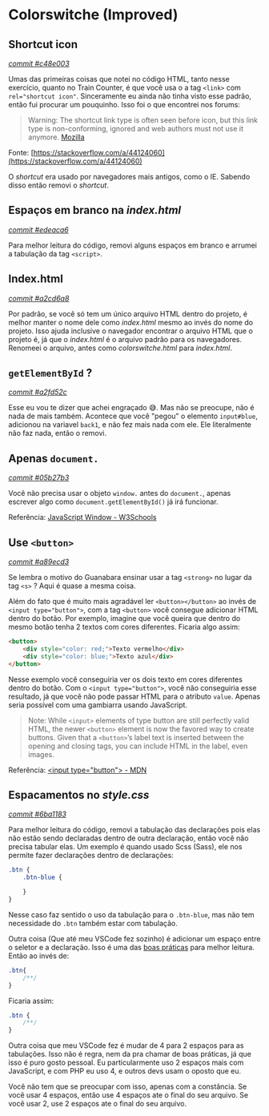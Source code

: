 # Colorswitche (Improved)

## Shortcut icon

[*commit #c48e003*](https://github.com/parkejunior/yara-develops-the-world/commit/c48e0034b2e7afe6b6bb390b98f21098f906100b)

Umas das primeiras coisas que notei no código HTML, tanto nesse exercício, quanto no Train Counter, é que você usa o a tag `<link>` com `rel="shortcut icon"`. Sinceramente eu ainda não tinha visto esse padrão, então fui procurar um pouquinho. Isso foi o que encontrei nos forums:

>Warning: The shortcut link type is often seen before icon, but this link type is non-conforming, ignored and web authors must not use it anymore. 
>[Mozilla](https://developer.mozilla.org/en-US/docs/Web/HTML/Link_types)

Fonte: [https://stackoverflow.com/a/44124060](https://stackoverflow.com/a/44124060)

O *shortcut* era usado por navegadores mais antigos, como o IE. Sabendo disso então removi o *shortcut*.


## Espaços em branco na *index.html*

[*commit #edeaca6*](https://github.com/parkejunior/yara-develops-the-world/commit/edeaca6294251750978e27f47e3be3cd29b79f79)

Para melhor leitura do código, removi alguns espaços em branco e arrumei a tabulação da tag `<script>`.


## Index.html

[*commit #a2cd6a8*](https://github.com/parkejunior/yara-develops-the-world/commit/a2cd6a8763f70c0cd71b9e0db695720e646843fa)

Por padrão, se você só tem um único arquivo HTML dentro do projeto, é melhor manter o nome dele como *index.html* mesmo ao invés do nome do projeto. Isso ajuda inclusive o navegador encontrar o arquivo HTML que o projeto é, já que o *index.html* é o arquivo padrão para os navegadores. Renomeei o arquivo, antes como *colorswitche.html* para *index.html*.


## `getElementById` ?

[*commit #a2fd52c*](https://github.com/parkejunior/yara-develops-the-world/commit/a2fd52c71f5b8ef078fa0f2e758507dadda1f0fe)

Esse eu vou te dizer que achei engraçado :sweat_smile:. Mas não se preocupe, não é nada de mais também. Acontece que você "pegou" o elemento `input#blue`, adicionou na variavel `back1`, e não fez mais nada com ele. Ele literalmente não faz nada, então o removi.


## Apenas `document.`

[*commit #05b27b3*](https://github.com/parkejunior/yara-develops-the-world/commit/05b27b31d417819a92a80797f302332f70af328a)

Você não precisa usar o objeto `window.` antes do `document.`, apenas escrever algo como `document.getElementById()` já irá funcionar.

Referência: [JavaScript Window - W3Schools](https://www.w3schools.com/js/js_window.asp)


## Use `<button>`

[*commit #a89ecd3*](https://github.com/parkejunior/yara-develops-the-world/commit/a89ecd34574a58fd566e9a52073295168fbebc8b)

Se lembra o motivo do Guanabara ensinar usar a tag `<strong>` no lugar da tag `<s>` ? Aqui é quase a mesma coisa.


Além do fato que é muito mais agradável ler `<button></button>` ao invés de `<input type="button">`, com a tag `<button>` você consegue adicionar HTML dentro do botão. Por exemplo, imagine que você queira que dentro do mesmo botão tenha 2 textos com cores diferentes. Ficaria algo assim:


```html
<button>
    <div style="color: red;">Texto vermelho</div>
    <div style="color: blue;">Texto azul</div>
</button>
```


Nesse exemplo você conseguiria ver os dois texto em cores diferentes dentro do botão. Com o `<input type="button">`, você não conseguiria esse resultado, já que você não pode passar HTML para o atributo `value`. Apenas seria possível com uma gambiarra usando JavaScript.


>Note: While `<input>` elements of type button are still perfectly valid HTML, the newer `<button>` element is now the favored way to create buttons. Given that a `<button>`’s label text is inserted between the opening and closing tags, you can include HTML in the label, even images.

Referência: [\<input type="button"> - MDN](https://developer.mozilla.org/en-US/docs/Web/HTML/Element/input/button)


## Espacamentos no *style.css* 

[*commit #6ba1183*](https://github.com/parkejunior/yara-develops-the-world/commit/6ba1183788ff56aa4873220ddff7b30ec61f3d4d)

Para melhor leitura do código, removi a tabulação das declarações pois elas não estão sendo declaradas dentro de outra declaração, então você não precisa tabular elas. Um exemplo é quando usado Scss (Sass), ele nos permite fazer declarações dentro de declarações:

```scss
.btn {
    .btn-blue {

    }
}
```

Nesse caso faz sentido o uso da tabulação para o `.btn-blue`, mas não tem necessidade do `.btn` também estar com tabulação.

Outra coisa (Que até meu VSCode fez sozinho) é adicionar um espaço entre o seletor e a declaração. Isso é uma das [boas práticas](https://google.github.io/styleguide/htmlcssguide.html#Declaration_Block_Separation) para melhor leitura. Então ao invés de:

```css
.btn{
    /**/
}
```

Ficaria assim:
```css
.btn {
    /**/
}
```

Outra coisa que meu VSCode fez é mudar de 4 para 2 espaços para as tabulações. Isso não é regra, nem da pra chamar de boas práticas, já que isso é puro gosto pessoal. Eu particularmente uso 2 espaços mais com JavaScript, e com PHP eu uso 4, e outros devs usam o oposto que eu. 

Você não tem que se preocupar com isso, apenas com a constância. Se você usar 4 espaços, então use 4 espaços ate o final do seu arquivo. Se você usar 2, use 2 espaços ate o final do seu arquivo. 